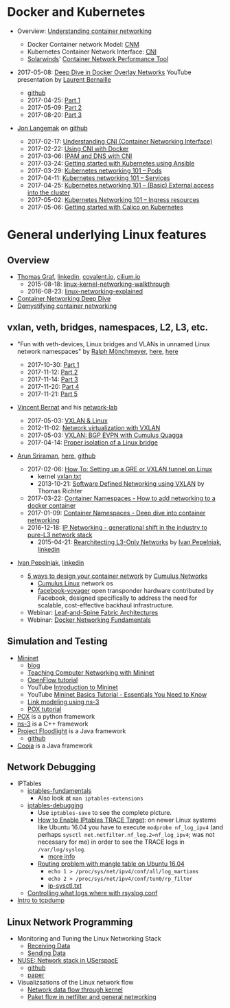 
# Docker and Kubernetes

* Overview: [Understanding container networking](https://www.oreilly.com/ideas/understanding-container-networking)
  * Docker Container network Model: [CNM](https://github.com/docker/libnetwork/blob/master/docs/design.md)
  * Kubernetes Container Network Interface: [CNI](https://github.com/containernetworking/cni)
  * [Solarwinds](https://github.com/solarwinds)' [Container Network Performance Tool](https://github.com/solarwinds/containers/tree/master/cnpt)


* 2017-05-08: [Deep Dive in Docker Overlay Networks](https://www.youtube.com/watch?v=b3XDl0YsVsg) YouTube presentation by [Laurent Bernaille](https://github.com/lbernail)
  * [github](https://github.com/lbernail/dockeroverlays)
  * 2017-04-25: [Part 1](http://techblog.d2-si.eu/2017/04/25/deep-dive-into-docker-overlay-networks-part-1.html)
  * 2017-05-09: [Part 2](http://techblog.d2-si.eu/2017/05/09/deep-dive-into-docker-overlay-networks-part-2.html)
  * 2017-08-20: [Part 3](http://techblog.d2-si.eu/2017/08/20/deep-dive-into-docker-overlay-networks-part-3.html)


* [Jon Langemak](http://www.dasblinkenlichten.com/test/) on [github](https://github.com/jonlangemak)
  * 2017-02-17: [Understanding CNI (Container Networking Interface)](http://www.dasblinkenlichten.com/understanding-cni-container-networking-interface/)
  * 2017-02-22: [Using CNI with Docker](http://www.dasblinkenlichten.com/using-cni-docker/)
  * 2017-03-06: [IPAM and DNS with CNI](http://www.dasblinkenlichten.com/ipam-dns-cni/)
  * 2017-03-24: [Getting started with Kubernetes using Ansible](http://www.dasblinkenlichten.com/getting-started-kubernetes-using-ansible/)
  * 2017-03-29: [Kubernetes networking 101 – Pods](http://www.dasblinkenlichten.com/kubernetes-networking-101-pods/)
  * 2017-04-11: [Kubernetes networking 101 – Services](http://www.dasblinkenlichten.com/kubernetes-networking-101-services/)
  * 2017-04-25: [Kubernetes networking 101 – (Basic) External access into the cluster](http://www.dasblinkenlichten.com/kubernetes-networking-101-basic-external-access-into-the-cluster/)
  * 2017-05-02: [Kubernetes Networking 101 – Ingress resources](http://www.dasblinkenlichten.com/kubernetes-networking-101-ingress-resources/)
  * 2017-05-06: [Getting started with Calico on Kubernetes](http://www.dasblinkenlichten.com/getting-started-with-calico-on-kubernetes/)


# General underlying Linux features

## Overview

* [Thomas Graf](https://github.com/tgraf), [linkedin](https://www.linkedin.com/in/thomas-graf-73104547/?locale=de_DE), [covalent.io](http://covalent.io/), [cilium.io](https://www.cilium.io/)
  * 2015-08-18: [linux-kernel-networking-walkthrough](https://www.slideshare.net/ThomasGraf5/linuxcon-2015-linux-kernel-networking-walkthrough)
  * 2016-08-23: [linux-networking-explained](https://www.slideshare.net/ThomasGraf5/linux-networking-explained)
* [Container Networking Deep Dive](http://events.linuxfoundation.org/sites/events/files/slides/Container%20Networking%20Deep%20Dive.pdf)
* [Demystifying container networking](http://blog.mbrt.it/2017-10-01-demystifying-container-networking/)

## vxlan, veth, bridges, namespaces, L2, L3, etc.

* "Fun with veth-devices, Linux bridges and VLANs in unnamed Linux network namespaces" by [Ralph Mönchmeyer](http://linux-blog.anracom.com/impressum/), [here](http://docplayer.org/18603064-Dr-ralph-moenchmeyer.html), [here](https://www.xing.com/profile/Ralph_Moenchmeyer)
  * 2017-10-30: [Part 1](http://linux-blog.anracom.com/2017/10/30/fun-with-veth-devices-in-unnamed-linux-network-namespaces-i/)
  * 2017-11-12: [Part 2](http://linux-blog.anracom.com/2017/11/12/fun-with-veth-devices-linux-bridges-and-vlans-in-unnamed-linux-network-namespaces-ii/)
  * 2017-11-14: [Part 3](http://linux-blog.anracom.com/2017/11/14/fun-with-veth-devices-linux-bridges-and-vlans-in-unnamed-linux-network-namespaces-iii/)
  * 2017-11-20: [Part 4](http://linux-blog.anracom.com/2017/11/20/fun-with-veth-devices-linux-bridges-and-vlans-in-unnamed-linux-network-namespaces-iv/)
  * 2017-11-21: [Part 5](http://linux-blog.anracom.com/2017/11/21/fun-with-veth-devices-linux-bridges-and-vlans-in-unnamed-linux-network-namespaces-v/)


* [Vincent Bernat](https://github.com/vincentbernat) and his [network-lab](https://github.com/vincentbernat/network-lab)
  * 2017-05-03: [VXLAN & Linux](https://vincent.bernat.im/en/blog/2017-vxlan-linux)
  * 2012-11-02: [Network virtualization with VXLAN](https://vincent.bernat.im/en/blog/2012-multicast-vxlan)
  * 2017-05-03: [VXLAN: BGP EVPN with Cumulus Quagga](https://vincent.bernat.im/en/blog/2017-vxlan-bgp-evpn)
  * 2017-04-14: [Proper isolation of a Linux bridge](https://vincent.bernat.im/en/blog/2017-linux-bridge-isolation)


* [Arun Sriraman](http://blog.arunsriraman.com/), [here](http://www.arunsriraman.com/), [github](https://github.com/sarun87)
  * 2017-02-06: [How To: Setting up a GRE or VXLAN tunnel on Linux](http://blog.arunsriraman.com/2017/02/how-to-setting-up-gre-or-vxlan-tunnel.html)
    * kernel [vxlan.txt](https://www.kernel.org/doc/Documentation/networking/vxlan.txt)
    * 2013-10-21: [Software Defined Networking using VXLAN](http://events.linuxfoundation.org/sites/events/files/slides/2013-linuxcon.pdf) by Thomas Richter
  * 2017-03-22: [Container Namespaces - How to add networking to a docker container](http://blog.arunsriraman.com/2017/03/container-namespaces-how-to-add.html)
  * 2017-01-09: [Container Namespaces - Deep dive into container networking](http://blog.arunsriraman.com/2017/01/container-namespaces-deep-dive-into.html)
  * 2016-12-18: [IP Networking - generational shift in the industry to pure-L3 network stack](http://blog.arunsriraman.com/2016/12/ip-networking-generational-shift-in.html)
    * 2015-04-21: [Rearchitecting L3-Only Networks](http://blog.ipspace.net/2015/04/rearchitecting-l3-only-networks.html) by [Ivan Pepelnjak](http://www.ipspace.net/About_Ivan_Pepelnjak), [linkedin](https://www.linkedin.com/in/ivanpepelnjak/?locale=de_DE)


* [Ivan Pepelnjak](http://www.ipspace.net/About_Ivan_Pepelnjak), [linkedin](https://www.linkedin.com/in/ivanpepelnjak/?locale=de_DE)
  * [5 ways to design your container network](https://cumulusnetworks.com/blog/5-ways-design-container-network/) by [Cumulus Networks](https://cumulusnetworks.com/)
    * [Cumulus Linux](https://cumulusnetworks.com/products/cumulus-linux/) network os
    * [facebook-voyager](https://cumulusnetworks.com/blog/facebook-voyager/) open transponder hardware contributed by Facebook, designed specifically to address the need for scalable, cost-effective backhaul infrastructure.
  * Webinar: [Leaf-and-Spine Fabric Architectures](http://www.ipspace.net/Leaf-and-Spine_Fabric_Architectures)
  * Webinar: [Docker Networking Fundamentals](http://www.ipspace.net/Docker_Networking_Fundamentals)


## Simulation and Testing

* [Mininet](http://mininet.org/)
  * [blog](http://mininet.org/blog/)
  * [Teaching Computer Networking with Mininet](http://conferences.sigcomm.org/sigcomm/2014/doc/slides/mininet-intro.pdf)
  * [OpenFlow tutorial](https://github.com/mininet/openflow-tutorial/wiki)
  * YouTube [Introduction to Mininet](https://www.youtube.com/watch?v=jmlgXaocwiE)
  * YouTube [Mininet Basics Tutorial - Essentials You Need to Know](https://www.youtube.com/watch?v=oPtVYSyN1wE)
  * [Link modeling using ns-3](https://github.com/mininet/mininet/wiki/Link-modeling-using-ns-3)
  * [POX tutorial](http://sdnhub.org/tutorials/pox/)
* [POX](https://github.com/noxrepo/pox) is a python framework
* [ns-3](https://www.nsnam.org/documentation/) is a C++ framework
* [Project Floodlight](http://www.projectfloodlight.org/) is a Java framework
  * [github](https://github.com/floodlight/floodlight)
* [Cooja](https://github.com/contiki-os/contiki/wiki/An-Introduction-to-Cooja) is a Java framework

## Network Debugging

* IPTables
  * [iptables-fundamentals](http://www.thegeekstuff.com/2011/01/iptables-fundamentals)
    * Also look at `man iptables-extensions`
  * [iptables-debugging](http://backreference.org/2010/06/11/iptables-debugging/)
    * Use `iptables-save` to see the complete picture.
    * [How to Enable IPtables TRACE Target](https://serverfault.com/a/739411): on newer Linux systems like Ubuntu 16.04 you have to execute `modprobe nf_log_ipv4` (and perhaps `sysctl net.netfilter.nf_log.2=nf_log_ipv4`; was not necessary for me) in order to see the TRACE logs in `/var/log/syslog`.
      * [more info](https://www.centos.org/forums/viewtopic.php?f=47&t=54411)
    * [Routing problem with mangle table on Ubuntu 16.04](https://forum.level1techs.com/t/routing-problem-with-mangle-table-on-ubuntu-16-04/114736/2)
      * `echo 1 > /proc/sys/net/ipv4/conf/all/log_martians`
      * `echo 2 > /proc/sys/net/ipv4/conf/tun0/rp_filter`
      * [ip-sysctl.txt](https://www.kernel.org/doc/Documentation/networking/ip-sysctl.txt)
  * [Controlling what logs where with rsyslog.conf](http://www.the-art-of-web.com/system/rsyslog-config/)
* [Intro to tcpdump](https://forum.ivorde.com/tcpdump-how-to-to-capture-only-icmp-ping-echo-requests-t15191.html)

## Linux Network Programming

* Monitoring and Tuning the Linux Networking Stack
  * [Receiving Data](https://blog.packagecloud.io/eng/2016/06/22/monitoring-tuning-linux-networking-stack-receiving-data/)
  * [Sending Data](https://blog.packagecloud.io/eng/2017/02/06/monitoring-tuning-linux-networking-stack-sending-data/)
* [NUSE: Network stack in USerspacE](http://libos-nuse.github.io/)
  * [github](https://github.com/libos-nuse/net-next-nuse)
  * [paper](https://people.netfilter.org/pablo/netdev0.1/papers/Library-Operating-System-with-Mainline-Linux-Network-Stack.pdf)
* Visualizsations of the Linux network flow
  * [Network data flow through kernel](https://mwiki.static.linuxfound.org/images/1/1c/Network_data_flow_through_kernel.png)
  * [Paket flow in netfilter and general networking](http://inai.de/images/nf-packet-flow.png)
